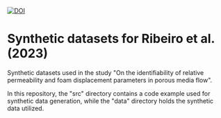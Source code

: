 [![DOI]()]()

# Synthetic datasets for Ribeiro et al. (2023)

Synthetic datasets used in the study "On the identifiability of relative permeability and foam displacement parameters in porous media flow".

In this repository, the "src" directory contains a code example used for synthetic data generation, while the "data" directory holds the synthetic data utilized.
